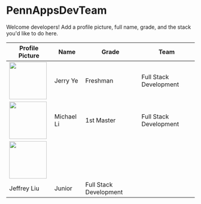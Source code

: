 # PennAppsDevTeam
Welcome developers! Add a profile picture, full name, grade, and the stack you'd like to do here. 

Profile Picture | Name | Grade | Team |
---|---|---|---
| <img src="https://scontent-iad3-1.xx.fbcdn.net/v/t1.0-9/42791987_2144795585532568_7489887046794739712_n.jpg?_nc_cat=102&_nc_oc=AQmR6zfYBiMYtdc7CPg0kbWaBy1EZe-6vjhcZ1X-L27r2nB-RysqaJq8F7TFJ9K5JJ9rVluf-jNySxq9B41yp4tj&_nc_ht=scontent-iad3-1.xx&oh=6f9542a0ff38f32899240137b570e5cc&oe=5E46B5D2" width=100/> | Jerry Ye | Freshman | Full Stack Development
| <img src="https://scontent-iad3-1.xx.fbcdn.net/v/t1.0-9/66792987_1759426120869431_7000381343372673024_n.jpg?_nc_cat=109&_nc_oc=AQnJj8kiSthplBh74fIcEFhy2X-rkqhEap75D997Voj4zeyJnSCpePG9itauu1GSq738PYPDDQCzsyNA1ks9NPU8&_nc_ht=scontent-iad3-1.xx&oh=e5c3eab63a7555b53fb2f12ea362fba2&oe=5E8AFFF3" width=100/> | Michael Li | 1st Master | Full Stack Development
| <img src="https://instagram.fewr1-6.fna.fbcdn.net/vp/1da8c5cfaa55e96142d98f00db4507e7/5E883C19/t51.2885-19/s320x320/66063772_468626933714428_5581785703139770368_n.jpg?_nc_ht=instagram.fewr1-6.fna.fbcdn.net" width=100/> 
| Jeffrey Liu | Junior | Full Stack Development
